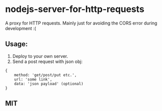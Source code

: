 # nodejs-server-for-http-requests
A proxy for HTTP requests. Mainly just for avoiding the CORS error during development :(

## Usage:
1. Deploy to your own server.
2. Send a post request with json obj:
```
{
	method: 'get/post/put etc.',
	url: 'some link',
	data: 'json payload' (optional)
}
```

## MIT